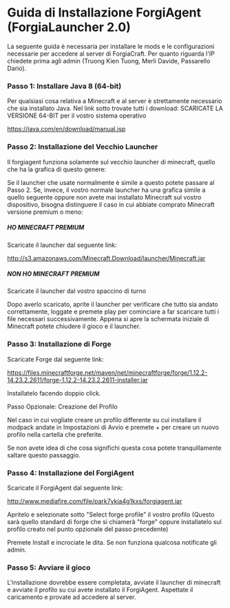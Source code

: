 # Guida di Installazione ForgiAgent (ForgiaLauncher 2.0)

La seguente guida è necessaria per installare le mods e le configurazioni necessarie per accedere al server
di ForgiaCraft. Per quanto riguarda l'IP chiedete prima agli admin (Truong Kien Tuong, Merli Davide, Passarello Dario).

### Passo 1: Installare Java 8 (64-bit)

Per qualsiasi cosa relativa a Minecraft e al server è strettamente necessario che sia installato Java.
Nel link sotto trovate tutti i download: SCARICATE LA VERSIONE 64-BIT per il vostro sistema operativo

https://java.com/en/download/manual.jsp

### Passo 2: Installazione del Vecchio Launcher

Il forgiagent funziona solamente sul vecchio launcher di minecraft, quello che ha la grafica di questo genere:

Se il launcher che usate normalmente è simile a questo potete passare al Passo 2.
Se, invece, il vostro normale launcher ha una grafica simile a quello seguente oppure non avete mai installato
Minecraft sul vostro dispositivo, bisogna distinguere il caso in cui abbiate comprato Minecraft versione premium o meno:

##### HO MINECRAFT PREMIUM

Scaricate il launcher dal seguente link:

http://s3.amazonaws.com/Minecraft.Download/launcher/Minecraft.jar

##### NON HO MINECRAFT PREMIUM

Scaricate il launcher dal vostro spaccino di turno

Dopo averlo scaricato, aprite il launcher per verificare che tutto sia andato correttamente, loggate e premete play per cominciare a far scaricare tutti i
file necessari successivamente.
Appena si apre la schermata iniziale di Minecraft potete chiudere il gioco e il launcher.

### Passo 3: Installazione di Forge

Scaricate Forge dal seguente link:

https://files.minecraftforge.net/maven/net/minecraftforge/forge/1.12.2-14.23.2.2611/forge-1.12.2-14.23.2.2611-installer.jar

Installatelo facendo doppio click.

Passo Opzionale: Creazione del Profilo

Nel caso in cui vogliate creare un profilo differente su cui installare il modpack
andate in Impostazioni di Avvio e premete + per creare un nuovo profilo nella cartella
che preferite.

Se non avete idea di che cosa significhi questa cosa potete tranquillamente saltare questo
passaggio.

### Passo 4: Installazione del ForgiAgent

Scaricate il ForgiAgent dal seguente link:

http://www.mediafire.com/file/park7ykia4g1kxs/forgiagent.jar

Apritelo e selezionate sotto "Select forge profile" il vostro profilo
(Questo sarà quello standard di forge che si chiamerà "forge" oppure installatelo sul profilo
creato nel punto opzionale del passo precedente)

Premete Install e incrociate le dita. Se non funziona qualcosa notificate gli admin.

### Passo 5: Avviare il gioco

L'installazione dovrebbe essere completata, avviate il launcher di minecraft e avviate il
profilo su cui avete installato il ForgiAgent. Aspettate il caricamento e provate
ad accedere al server.





